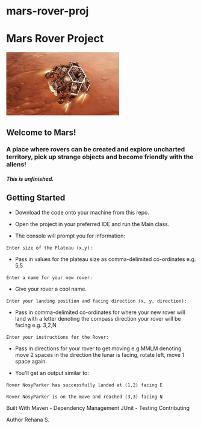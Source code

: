 # mars-rover-proj

# **Mars Rover Project**

![alt text](src/main/resources/mars_rover.jpeg)

## Welcome to Mars!

### A place where rovers can be created and explore uncharted territory, pick up strange objects and become friendly with the aliens! 

#### _This is unfinished._

## Getting Started

* Download the code onto your machine from this repo.

* Open the project in your preferred IDE and run the Main class.

* The console will prompt you for information:

`Enter size of the Plateau (x,y):`

* Pass in values for the plateau size as comma-delimited co-ordinates e.g. 5,5

`Enter a name for your new rover:`

* Give your rover a cool name.

`Enter your landing position and facing direction (x, y, direction):`

* Pass in comma-delimited co-ordinates for where your new rover will land with a letter denoting the 
compass direction your rover will be facing e.g. 3,2,N

`Enter your instructions for the Rover:`

* Pass in directions for your rover to get moving e.g MMLM denoting move 2 spaces in the direction
the lunar is facing, rotate left, move 1 space again.

* You'll get an output similar to:

`Rover NosyParker has successfully landed at (1,2) facing E`

`Rover NosyParker is on the move and reached (3,3) facing N`



Built With
Maven - Dependency Management
JUnit - Testing
Contributing

Author
Rehana S.